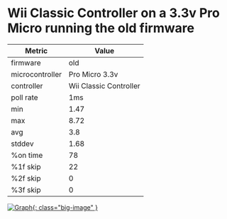 # Wii Classic Controller on a 3.3v Pro Micro running the old firmware

| Metric          | Value                  |
| --------------- | ---------------------- |
| firmware        | old                    |
| microcontroller | Pro Micro 3.3v         |
| controller      | Wii Classic Controller |
| poll rate       | 1ms                    |
| min             | 1.47                   |
| max             | 8.72                   |
| avg             | 3.8                    |
| stddev          | 1.68                   |
| %on time        | 78                     |
| %1f skip        | 22                     |
| %2f skip        | 0                      |
| %3f skip        | 0                      |

[![Graph](../../assets/images/results/ardwiino_classic_micro_3v3.png){: class="big-image" }](../../assets/images/results/ardwiino_classic_micro_3v3.png)
